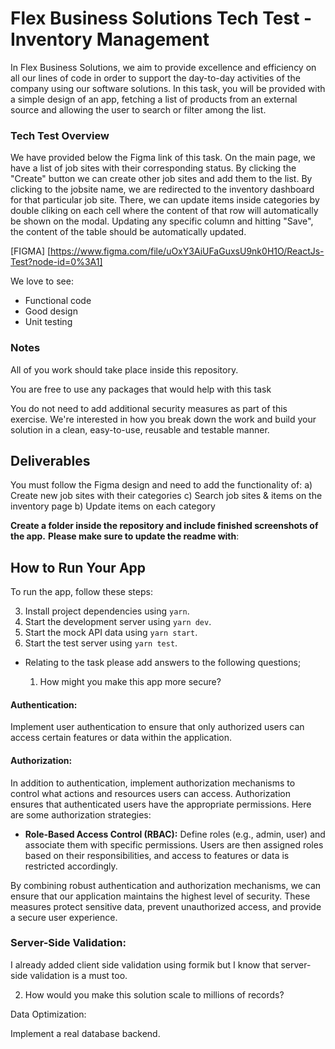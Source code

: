 # Flex Business Solutions Tech Test - Inventory Management

In Flex Business Solutions, we aim to provide excellence and efficiency on all our lines of code in order to support the day-to-day activities of the company using our software solutions. In this task, you will be provided with a simple design of an app, fetching a list of products from an external source and allowing the user to search or filter among the list.

### Tech Test Overview

We have provided below the Figma link of this task. On the main page, we have a list of job sites with their corresponding status. By clicking the "Create" button we can create other job sites and add them to the list. By clicking to the jobsite name, we are redirected to the inventory dashboard for that particular job site. There, we can update items inside categories by double cliking on each cell where the content of that row will automatically be shown on the modal. Updating any specific column and hitting "Save", the content of the table should be automatically updated.

[FIGMA] [https://www.figma.com/file/uOxY3AiUFaGuxsU9nk0H1O/ReactJs-Test?node-id=0%3A1]

We love to see:

- Functional code
- Good design
- Unit testing

### Notes

All of you work should take place inside this repository.

You are free to use any packages that would help with this task

You do not need to add additional security measures as part of this exercise.
We're interested in how you break down the work and build your solution in a clean, easy-to-use, reusable and testable manner.

## Deliverables

You must follow the Figma design and need to add the functionality of:
a) Create new job sites with their categories
c) Search job sites & items on the inventory page
b) Update items on each category

**Create a folder inside the repository and include finished screenshots of the app.**
**Please make sure to update the readme with**:

## How to Run Your App

To run the app, follow these steps:

3. Install project dependencies using `yarn`.
4. Start the development server using `yarn dev`.
5. Start the mock API data using `yarn start`.
6. Start the test server using `yarn test`.

- Relating to the task please add answers to the following questions;

  1. How might you make this app more secure?

#### Authentication:

Implement user authentication to ensure that only authorized users can access certain features or data within the application.

#### Authorization:

In addition to authentication, implement authorization mechanisms to control what actions and resources users can access. Authorization ensures that authenticated users have the appropriate permissions. Here are some authorization strategies:

- **Role-Based Access Control (RBAC):** Define roles (e.g., admin, user) and associate them with specific permissions. Users are then assigned roles based on their responsibilities, and access to features or data is restricted accordingly.

By combining robust authentication and authorization mechanisms, we can ensure that our application maintains the highest level of security. These measures protect sensitive data, prevent unauthorized access, and provide a secure user experience.

### Server-Side Validation:

I already added client side validation using formik but I know that server-side validation is a must too.

2. How would you make this solution scale to millions of records?

Data Optimization:

Implement a real database backend.
